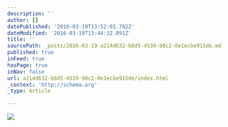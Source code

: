 ```yaml
---
description: ''
author: []
datePublished: '2016-03-19T13:52:01.702Z'
dateModified: '2016-03-19T13:44:32.091Z'
title: ''
sourcePath: _posts/2016-03-19-a214d632-b8d5-4539-98c2-0e1ecbe915de.md
published: true
inFeed: true
hasPage: true
inNav: false
url: a214d632-b8d5-4539-98c2-0e1ecbe915de/index.html
_context: 'http://schema.org'
_type: Article

---
```

![](https://the-grid-user-content.s3-us-west-2.amazonaws.com/88b9daf4-ede8-4070-88fc-1851c03bad59.png)